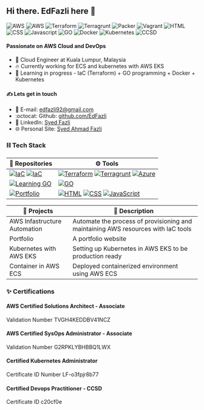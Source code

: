 ## Hi there. EdFazli here 👋  
  
![AWS](https://img.shields.io/badge/AWS_Solution_Architect-Associate-yellow)
![AWS](https://img.shields.io/badge/AWS_SysOps_Administrator-Associate-yellow)
![Terraform](https://img.shields.io/badge/Terraform-Beginner-blueviolet)
![Terragrunt](https://img.shields.io/badge/Terragrunt-Beginner-0dc0ef)
![Packer](https://img.shields.io/badge/Packer-Beginner-02a8ef)
![Vagrant](https://img.shields.io/badge/Vagrant-Beginner-2e71e5)
![HTML](https://img.shields.io/badge/HTML-Beginner-ff751a)
![CSS](https://img.shields.io/badge/CSS-Beginner-blue)
![Javascript](https://img.shields.io/badge/Javascript-Beginner-F1E05A)
![GO](https://img.shields.io/badge/GO-Beginner-0dc0ef)
![Docker](https://img.shields.io/badge/Docker-Beginner-0dc0ef)
![Kubernetes](https://img.shields.io/badge/Kubernetes-CKA-2e71e5)
![CCSD](https://img.shields.io/badge/CCSD-Certified_Devops_Practitioner-red)
  
#### Passionate on AWS Cloud and DevOps  

- 🏢 Cloud Engineer at Kuala Lumpur, Malaysia
- 🔥 Currently working for ECS and kubernetes with AWS EKS
- 🌱 Learning in progress - IaC (Terraform) + GO programming + Docker + Kubernetes

#### ✍️ Lets get in touch  
- 📧 E-mail: [edfazli92@gmail.com](edfazli92@gmail.com)
- :octocat: Github: [github.com/EdFazli](https://github.com/EdFazli)
- 💼 LinkedIn: [Syed Fazli](https://www.linkedin.com/in/syed-fazli-019539100/)
- 🌐 Personal Site: [Syed Ahmad Fazli](https://EdFazli.github.io)

### ⛓️ Tech Stack  
  

| 📒 **Repositories** | ⚙️ **Tools** |
|-|-|
| [![IaC](https://img.shields.io/static/v1?label=IaC-baseModules&message=%20&color=000605&logo=github&logoColor=white&labelColor=000605)](https://github.com/EdFazli/baseModules) [![IaC](https://img.shields.io/static/v1?label=IaC-baseRepository&message=%20&color=000605&logo=github&logoColor=white&labelColor=000605)](https://github.com/EdFazli/baseRepository) | [![Terraform](https://img.shields.io/static/v1?label=&message=Terraform&color=blueviolet&logo=terraform&logoColor=FFFFFF)](https://www.terraform.io/) [![Terragrunt](https://img.shields.io/static/v1?label=&message=Terragrunt&color=0dc0ef&logo=terragrunt&logoColor=FFFFFF)](https://terragrunt.gruntwork.io/) [![Azure](https://img.shields.io/static/v1?label=&message=AzureDevOps&color=blue&logo=microsoft&logoColor=FFFFFF)](https://azure.microsoft.com/en-us/services/devops/#overview) |
| [![Learning GO](https://img.shields.io/static/v1?label=LearningGO&message=%20&color=000605&logo=github&logoColor=white&labelColor=000605)](https://github.com/EdFazli/LearningGO) | [![GO](https://img.shields.io/static/v1?label&message=GO&color=5bc0de&logo=go&logoColor=FFFFFF)](https://golang.org/) |
| [![Portfolio](https://img.shields.io/static/v1?label=Portfolio&message=%20&color=000605&logo=github&logoColor=white&labelColor=000605)](https://github.com/EdFazli/EdFazli.github.io) | [![HTML](https://img.shields.io/static/v1?label&message=HTML&color=ff751a&logo=HTML5&logoColor=FFFFFF)](https://developer.mozilla.org/en-US/docs/Web/Guide/HTML/HTML5) [![CSS](https://img.shields.io/static/v1?label&message=CSS&color=blue&logo=CSS3&logoColor=FFFFFF)](https://developer.mozilla.org/en-US/docs/Web/Guide/CSS) [![JavaScript](https://img.shields.io/static/v1?label=&message=JavaScript&color=F1E05A&logo=javascript&logoColor=FFFFFF)](https://developer.mozilla.org/en-US/docs/Web/JavaScript) |
  
| 📂 **Projects** | 📝 **Description** |
|-|-|
| AWS Infastructure Automation | Automate the process of provisioning and maintaining AWS resources with IaC tools |
| Portfolio | A portfolio website |
| Kubernetes with AWS EKS | Setting up Kubernetes in AWS EKS to be production ready |  
| Container in AWS ECS | Deployed containerized environment using AWS ECS |
  
### ✨ Certifications  
  
#### AWS Certified Solutions Architect - Associate  
Validation Number TVGH4KEDDBV41NCZ

#### AWS Certified SysOps Administrator - Associate
Validation Number G2RPKLYBHBBQ1LWX

#### Certified Kubernetes Administrator
Certificate ID Number LF-o3fpjr8b77

#### Certified Devops Practitioner - CCSD
Certificate ID c20cf0e
